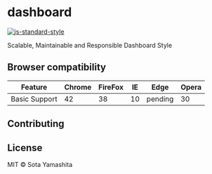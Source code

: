 # dashboard

[![js-standard-style](https://img.shields.io/badge/code%20style-standard-brightgreen.svg?style=flat)](https://github.com/feross/standard)

Scalable, Maintainable and Responsible Dashboard Style

## Browser compatibility

| Feature       | Chrome        | FireFox       | IE            | Edge         | Opera         |
| ------------- | ------------- | ------------- | ------------- |------------- | ------------- |
| Basic Support | 42            | 38            | 10            | pending      |  30           | 

## Contributing



## License

MIT © Sota Yamashita

